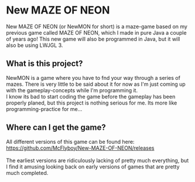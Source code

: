 # New MAZE OF NEON
New MAZE OF NEON (or NewMON for short) is a maze-game based on my previous game called MAZE OF NEON, which I made in pure Java a couple of years ago! This new game will also be programmed in Java, but it will also be using LWJGL 3.
<br />
## What is this project?
NewMON is a game where you have to fnd your way through a series of mazes. There is very little to be said about it for now as I'm just coming up with the gameplay-concepts while I'm programming it.
<br />
I know its bad to start coding the game before the gameplay has been properly planed, but this project is nothing serious for me. Its more like programming-practice for me...
<br />
## Where can I get the game?
All different versions of this game can be found here: https://github.com/McFlyboy/New-MAZE-OF-NEON/releases
<br />
<br />
The earliest versions are ridiculously lacking of pretty much everything, but I find it amusing looking back on early versions of games that are pretty much completed.
